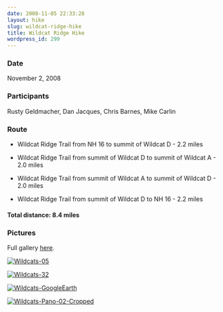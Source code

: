 ```yaml
---
date: 2008-11-05 22:33:28
layout: hike
slug: wildcat-ridge-hike
title: Wildcat Ridge Hike
wordpress_id: 299
---
```


### Date


November 2, 2008



### Participants


Rusty Geldmacher, Dan Jacques, Chris Barnes, Mike Carlin



### Route






  * Wildcat Ridge Trail from NH 16 to summit of Wildcat D - 2.2 miles


  * Wildcat Ridge Trail from summit of Wildcat D to summit of Wildcat A - 2.0 miles


  * Wildcat Ridge Trail from summit of Wildcat A to summit of Wildcat D - 2.0 miles


  * Wildcat Ridge Trail from summit of Wildcat D to NH 16 - 2.2 miles




#### Total distance: 8.4 miles





### Pictures





Full gallery [here](http://www.flickr.com/photos/geldmacher/sets/72157608695186429/).





[![Wildcats-05](http://farm4.static.flickr.com/3013/3007213510_c616fccd56.jpg)](http://www.flickr.com/photos/geldmacher/3007213510/)





[![Wildcats-32](http://farm4.static.flickr.com/3172/3006383173_e3a857d6d6.jpg)](http://www.flickr.com/photos/geldmacher/3006383173/)





[![Wildcats-GoogleEarth](http://farm4.static.flickr.com/3248/3007207588_e3dbd0f280.jpg)](http://www.flickr.com/photos/geldmacher/3007207588/)





[![Wildcats-Pano-02-Cropped](http://farm4.static.flickr.com/3213/3006374449_aca46597ca.jpg)](http://www.flickr.com/photos/geldmacher/3006374449/)




